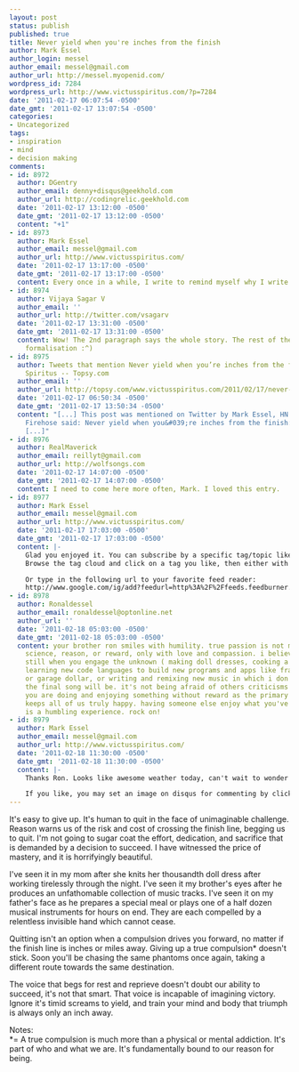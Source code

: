 ```yaml
---
layout: post
status: publish
published: true
title: Never yield when you're inches from the finish
author: Mark Essel
author_login: messel
author_email: messel@gmail.com
author_url: http://messel.myopenid.com/
wordpress_id: 7284
wordpress_url: http://www.victusspiritus.com/?p=7284
date: '2011-02-17 06:07:54 -0500'
date_gmt: '2011-02-17 13:07:54 -0500'
categories:
- Uncategorized
tags:
- inspiration
- mind
- decision making
comments:
- id: 8972
  author: DGentry
  author_email: denny+disqus@geekhold.com
  author_url: http://codingrelic.geekhold.com
  date: '2011-02-17 13:12:00 -0500'
  date_gmt: '2011-02-17 13:12:00 -0500'
  content: "+1"
- id: 8973
  author: Mark Essel
  author_email: messel@gmail.com
  author_url: http://www.victusspiritus.com/
  date: '2011-02-17 13:17:00 -0500'
  date_gmt: '2011-02-17 13:17:00 -0500'
  content: Every once in a while, I write to remind myself why I write.
- id: 8974
  author: Vijaya Sagar V
  author_email: ''
  author_url: http://twitter.com/vsagarv
  date: '2011-02-17 13:31:00 -0500'
  date_gmt: '2011-02-17 13:31:00 -0500'
  content: Wow! The 2nd paragraph says the whole story. The rest of the post is mere
    formalisation :^)
- id: 8975
  author: Tweets that mention Never yield when you’re inches from the finish » Victus
    Spiritus -- Topsy.com
  author_email: ''
  author_url: http://topsy.com/www.victusspiritus.com/2011/02/17/never-yield-when-youre-inches-from-the-finish/?utm_source=pingback&amp;utm_campaign=L2
  date: '2011-02-17 06:50:34 -0500'
  date_gmt: '2011-02-17 13:50:34 -0500'
  content: "[...] This post was mentioned on Twitter by Mark Essel, HN Firehose. HN
    Firehose said: Never yield when you&#039;re inches from the finish: http://bit.ly/eeHsyv
    [...]"
- id: 8976
  author: RealMaverick
  author_email: reillyt@gmail.com
  author_url: http://wolfsongs.com
  date: '2011-02-17 14:07:00 -0500'
  date_gmt: '2011-02-17 14:07:00 -0500'
  content: I need to come here more often, Mark. I loved this entry.
- id: 8977
  author: Mark Essel
  author_email: messel@gmail.com
  author_url: http://www.victusspiritus.com/
  date: '2011-02-17 17:03:00 -0500'
  date_gmt: '2011-02-17 17:03:00 -0500'
  content: |-
    Glad you enjoyed it. You can subscribe by a specific tag/topic like inspiration:
    Browse the tag cloud and click on a tag you like, then either with Firefox or Chrome/ium with an extension you can subscribe to that page.

    Or type in the following url to your favorite feed reader:
    http://www.google.com/ig/add?feedurl=http%3A%2F%2Ffeeds.feedburner.com%2FVictusSpiritus
- id: 8978
  author: Ronaldessel
  author_email: ronaldessel@optonline.net
  author_url: ''
  date: '2011-02-18 05:03:00 -0500'
  date_gmt: '2011-02-18 05:03:00 -0500'
  content: your brother ron smiles with humility. true passion is not measured with
    science, reason, or reward, only with love and compassion. i believe time stands
    still when you engage the unknown ( making doll dresses, cooking a great meal,
    learning new code languages to build new programs and apps like frankensearch
    or garage dollar, or writing and remixing new music in which i don't know what
    the final song will be. it's not being afraid of others criticisms about what
    you are doing and enjoying something without reward as the primary objective that
    keeps all of us truly happy. having someone else enjoy what you've accomplished
    is a humbling experience. rock on!
- id: 8979
  author: Mark Essel
  author_email: messel@gmail.com
  author_url: http://www.victusspiritus.com/
  date: '2011-02-18 11:30:00 -0500'
  date_gmt: '2011-02-18 11:30:00 -0500'
  content: |-
    Thanks Ron. Looks like awesome weather today, can't wait to wonder outside :), catchya later.

    If you like, you may set an image on disqus for commenting by clicking on your profile image (brings you to a Disqus page).
---
```

<p>It's easy to give up. It's human to quit in the face of unimaginable challenge. Reason warns us of the risk and cost of crossing the finish line, begging us to quit. I'm not going to sugar coat the effort, dedication, and sacrifice that is demanded by a decision to succeed. I have witnessed the price of mastery, and it is horrifyingly beautiful.</p>
<p>I've seen it in my mom after she knits her thousandth doll dress after working tirelessly through the night. I've seen it my brother's eyes after he produces an unfathomable collection of music tracks. I've seen it on my father's face as he prepares a special meal or plays one of a half dozen musical instruments for hours on end. They are each compelled by a relentless invisible hand which cannot cease.</p>
<p>Quitting isn't an option when a compulsion drives you forward, no matter if the finish line is inches or miles away. Giving up a true compulsion* doesn't stick. Soon you'll be chasing the same phantoms once again, taking a different route towards the same destination. </p>
<p>The voice that begs for rest and reprieve doesn't doubt our ability to succeed, it's not that smart. That voice is incapable of imagining victory. Ignore it's timid screams to yield, and train your mind and body that triumph is always only an inch away.</p>
<p>Notes:<br />
*= A true compulsion is much more than a physical or mental addiction. It's part of who and what we are. It's fundamentally bound to our reason for being.</p>
